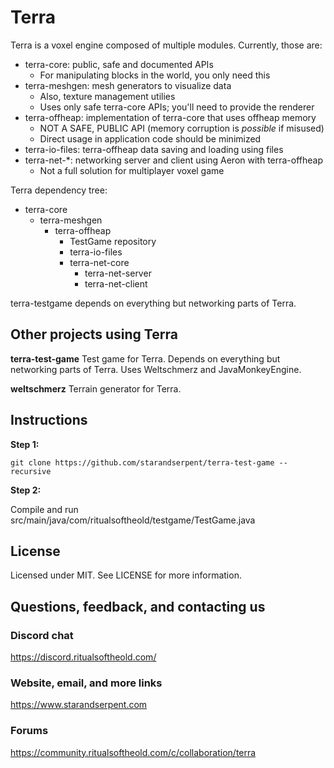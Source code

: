 # Terra
Terra is a voxel engine composed of multiple modules. Currently, those are:

* terra-core: public, safe and documented APIs
  * For manipulating blocks in the world, you only need this
* terra-meshgen: mesh generators to visualize data
  * Also, texture management utilies
  * Uses only safe terra-core APIs; you'll need to provide the renderer
* terra-offheap: implementation of terra-core that uses offheap memory
  * NOT A SAFE, PUBLIC API (memory corruption is *possible* if misused)
  * Direct usage in application code should be minimized
* terra-io-files: terra-offheap data saving and loading using files
* terra-net-*: networking server and client using Aeron with terra-offheap
  * Not a full solution for multiplayer voxel game
  
Terra dependency tree:
* terra-core
  * terra-meshgen
    * terra-offheap
        * TestGame repository
        * terra-io-files
        * terra-net-core
            * terra-net-server
            * terra-net-client
      
terra-testgame depends on everything but networking parts of Terra.


## Other projects using Terra
**terra-test-game** Test game for Terra. Depends on everything but networking parts of Terra. Uses Weltschmerz and JavaMonkeyEngine.

**weltschmerz** Terrain generator for Terra.

## Instructions
**Step 1:**

```
git clone https://github.com/starandserpent/terra-test-game --recursive
```

**Step 2:**

Compile and run src/main/java/com/ritualsoftheold/testgame/TestGame.java

## License
Licensed under MIT. See LICENSE for more information.

## Questions, feedback, and contacting us

### Discord chat
https://discord.ritualsoftheold.com/

### Website, email, and more links
https://www.starandserpent.com

### Forums
https://community.ritualsoftheold.com/c/collaboration/terra
